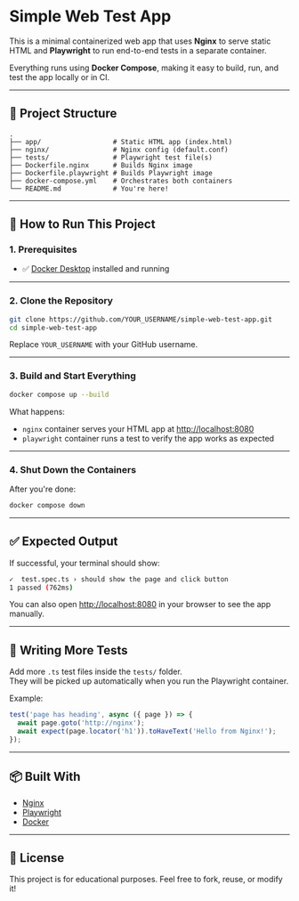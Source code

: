 # Simple Web Test App

This is a minimal containerized web app that uses **Nginx** to serve static HTML and **Playwright** to run end-to-end tests in a separate container.

Everything runs using **Docker Compose**, making it easy to build, run, and test the app locally or in CI.

---

## 🧱 Project Structure

```
.
├── app/                  # Static HTML app (index.html)
├── nginx/                # Nginx config (default.conf)
├── tests/                # Playwright test file(s)
├── Dockerfile.nginx      # Builds Nginx image
├── Dockerfile.playwright # Builds Playwright image
├── docker-compose.yml    # Orchestrates both containers
└── README.md             # You're here!
```

---

## 🚀 How to Run This Project

### 1. Prerequisites

- ✅ [Docker Desktop](https://www.docker.com/products/docker-desktop/) installed and running

---

### 2. Clone the Repository

```bash
git clone https://github.com/YOUR_USERNAME/simple-web-test-app.git
cd simple-web-test-app
```

Replace `YOUR_USERNAME` with your GitHub username.

---

### 3. Build and Start Everything

```bash
docker compose up --build
```

What happens:
- `nginx` container serves your HTML app at [http://localhost:8080](http://localhost:8080)
- `playwright` container runs a test to verify the app works as expected

---

### 4. Shut Down the Containers

After you're done:

```bash
docker compose down
```

---

## ✅ Expected Output

If successful, your terminal should show:

```bash
✓  test.spec.ts › should show the page and click button
1 passed (762ms)
```

You can also open [http://localhost:8080](http://localhost:8080) in your browser to see the app manually.

---

## 🧪 Writing More Tests

Add more `.ts` test files inside the `tests/` folder.  
They will be picked up automatically when you run the Playwright container.

Example:

```ts
test('page has heading', async ({ page }) => {
  await page.goto('http://nginx');
  await expect(page.locator('h1')).toHaveText('Hello from Nginx!');
});
```

---

## 📦 Built With

- [Nginx](https://nginx.org/)
- [Playwright](https://playwright.dev/)
- [Docker](https://www.docker.com/)

---

## 📝 License

This project is for educational purposes. Feel free to fork, reuse, or modify it!
